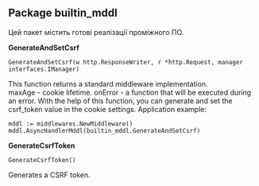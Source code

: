 ## Package builtin_mddl
Цей пакет містить готові реалізації проміжного ПО.

__GenerateAndSetCsrf__
```
GenerateAndSetCsrf(w http.ResponseWriter, r *http.Request, manager interfaces.IManager)
```
This function returns a standard middleware implementation.<br>
maxAge - cookie lifetime.
onError - a function that will be executed during an error.
With the help of this function, you can generate and set the csrf_token value in the cookie settings. Application example:
```
mddl := middlewares.NewMiddleware()
mddl.AsyncHandlerMddl(builtin_mddl.GenerateAndSetCsrf)
```

__GenerateCsrfToken__
```
GenerateCsrfToken()
```
Generates a CSRF token.